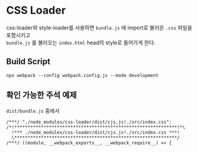 # CSS Loader

css-loader와 style-loader를 사용하면 `bundle.js` 에 import로 불러온 `.css` 파일을 포함시키고\
`bundle.js` 를 불러오는 `index.html` head의 style로 들어가게 한다.

## Build Script

`npx webpack --config webpack.config.js --mode development`

## 확인 가능한 주석 예제

`dist/bundle.js` 중에서

```
/***/ "./node_modules/css-loader/dist/cjs.js!./src/index.css":
/*!*************************************************************!*\
  !*** ./node_modules/css-loader/dist/cjs.js!./src/index.css ***!
  \*************************************************************/
/***/ ((module, __webpack_exports__, __webpack_require__) => {
```
